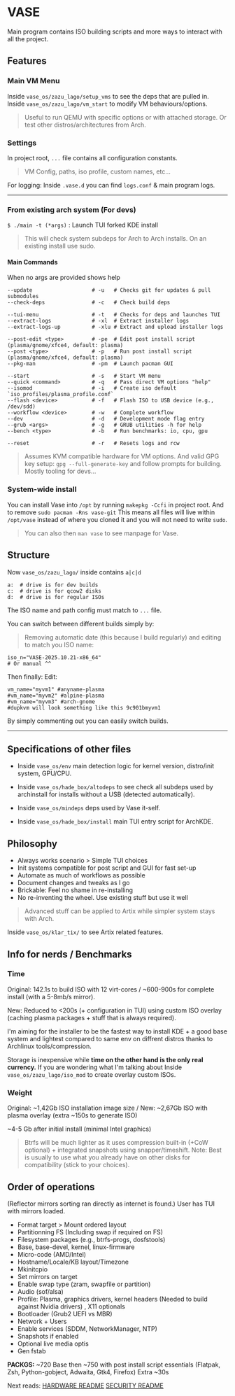 # VASE 

Main program contains ISO building scripts and more ways to interact with all the project.

## Features

### Main VM Menu

Inside `vase_os/zazu_lago/setup_vms` to see the deps that are pulled in.
Inside `vase_os/zazu_lago/vm_start` to modify VM behaviours/options.
> Useful to run QEMU with specific options or with attached storage. Or test other distros/architectures from Arch.

### Settings

In project root, `...` file contains all configuration constants.
> VM Config, paths, iso profile, custom names, etc...

For logging: Inside `.vase.d` you can find `logs.conf` & main program logs.

---

### From existing arch system (For devs)

`$ ./main -t (*args)` : Launch TUI forked KDE install

> This will check system subdeps for Arch to Arch installs. On an existing install use sudo.  

#### Main Commands

When no args are provided shows help

```
--update                   # -u   # Checks git for updates & pull submodules
--check-deps               # -c   # Check build deps

--tui-menu                 # -t   # Checks for deps and launches TUI
--extract-logs             # -xl  # Extract installer logs
--extract-logs-up          # -xlu # Extract and upload installer logs

--post-edit <type>         # -pe  # Edit post install script (plasma/gnome/xfce4, default: plasma)
--post <type>              # -p   # Run post install script (plasma/gnome/xfce4, default: plasma)
--pkg-man                  # -pm  # Launch pacman GUI

--start                    # -s   # Start VM menu
--quick <command>          # -q   # Pass direct VM options "help"
--isomod                   # -i   # Create iso default `iso_profiles/plasma_profile.conf`
--flash <device>           # -f   # Flash ISO to USB device (e.g., /dev/sdd)
--workflow <device>        # -w   # Complete workflow
--dev                      # -d   # Development mode flag entry
--grub <args>              # -g   # GRUB utilities -h for help
--bench <type>             # -b   # Run benchmarks: io, cpu, gpu

--reset                    # -r   # Resets logs and rcw
```

> Assumes KVM compatible hardware for VM options. And valid GPG key setup: `gpg --full-generate-key` and follow prompts for building.
> Mostly tooling for devs... 


### System-wide install

You can install Vase into `/opt` by running `makepkg -Ccfi` in project root. And to remove `sudo pacman -Rns vase-git`
This means all files will live within `/opt/vase` instead of where you cloned it and you will not need to write `sudo`.

> You can also then `man vase` to see manpage for Vase.

## Structure


Now `vase_os/zazu_lago/` inside contains `a|c|d` 
```
a:  # drive is for dev builds
c:  # drive is for qcow2 disks
d:  # drive is for regular ISOs
```

The ISO name and path config must match to `...` file. 

You can switch between different builds simply by:

> Removing automatic date (this because I build regularly)
and editing to match you ISO name: 
```
iso_n="VASE-2025.10.21-x86_64"
# Or manual ^^
```
Then finally: Edit:
```
vm_name="myvm1" #anyname-plasma
#vm_name="myvm2" #alpine-plasma
#vm_name="myvm3" #arch-gnome
#dupkvm will look something like this 9c901bmyvm1
```
By simply commenting out you can easily switch builds.

---

## Specifications of other files

- Inside `vase_os/env` main detection logic for kernel version, distro/init system, GPU/CPU.

- Inside `vase_os/hade_box/altodeps` to see check all subdeps used by archinstall for installs without a USB (detected automatically).

- Inside `vase_os/mindeps` deps used by Vase it-self.

- Inside `vase_os/hade_box/install` main TUI entry script for ArchKDE.

## Philosophy

- Always works scenario > Simple TUI choices
- Init systems compatible for post script and GUI for fast set-up
- Automate as much of workflows as possible
- Document changes and tweaks as I go
- Brickable: Feel no shame in re-installing 
- No re-inventing the wheel. Use existing stuff but use it well

> Advanced stuff can be applied to Artix while simpler system stays with Arch. 

Inside `vase_os/klar_tix/` to see Artix related features.

## Info for nerds / Benchmarks

### Time

Original: 142.1s to build ISO with 12 virt-cores / ~600-900s for complete install (with a 5-8mb/s mirror).

New: Reduced to <200s (+ configuration in TUI) using custom ISO overlay (caching plasma packages + stuff that is always required).

I'm aiming for the installer to be the fastest way to install KDE + a good base system and lightest compared to same env on diffrent distros thanks to Archlinux tools/compression.

Storage is inexpensive while **time on the other hand is the only real currency.** If you are wondering what I'm talking about Inside `vase_os/zazu_lago/iso_mod` to create overlay custom ISOs. 

### Weight

Original: ~1,42Gb ISO installation image size / New: ~2,67Gb ISO with plasma overlay (extra ~150s to generate ISO)

~4-5 Gb after initial install (minimal Intel graphics)

> Btrfs will be much lighter as it uses compression built-in (+CoW optional) + integrated snapshots using snapper/timeshift.
> Note: Best is usually to use what you already have on other disks for compatibility (stick to your choices).

## Order of operations

(Reflector mirrors sorting ran directly as internet is found.)
User has TUI with mirrors loaded.

- Format target > Mount ordered layout
- Partitionning FS (Including swap if required on FS)
- Filesystem packages (e.g., btrfs-progs, dosfstools)
- Base, base-devel, kernel, linux-firmware
- Micro-code (AMD/Intel)
- Hostname/Locale/KB layout/Timezone
- Mkinitcpio 
- Set mirrors on target
- Enable swap type (zram, swapfile or partition)
- Audio (sof/alsa)
- Profile: Plasma, graphics drivers, kernel headers (Needed to build against Nvidia drivers) , X11 optionals
- Bootloader (Grub2 UEFI vs MBR) 
- Network + Users
- Enable services (SDDM, NetworkManager, NTP)
- Snapshots if enabled
- Optional live media optis
- Gen fstab 

**PACKGS:** ~720 Base then ~750 with post install script essentials (Flatpak, Zsh, Python-gobject, Adwaita, Gtk4, Firefox) Extra ~30s 

Next reads: [HARDWARE README](./hard_ware.md) [SECURITY README](https://github.com/h8d13/Vase/blob/master/.github/SECURITY.md) 